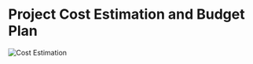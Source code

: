 # Project Cost Estimation and Budget Plan

![Cost Estimation](https://docs.google.com/spreadsheets/d/1GHmVd1ACq7GDL75EiqvqOvJGEiknv5IYuoudVu0dQtA/edit#gid=0)



